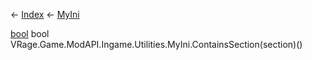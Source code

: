 ← [Index](Api-Index) ← [MyIni](VRage.Game.ModAPI.Ingame.Utilities.MyIni)

[bool](System.Boolean) bool VRage.Game.ModAPI.Ingame.Utilities.MyIni.ContainsSection(section)()